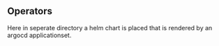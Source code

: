 ## Operators

Here in seperate directory a helm chart is placed that is rendered by an argocd applicationset.